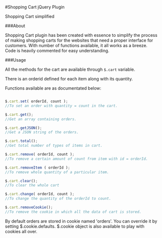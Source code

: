 #Shopping Cart jQuery Plugin

Shopping Cart simplified

###About

Shopping Cart plugin has been created with essence to simplify the process of making shopping carts for the websites that need a proper interface for customers. With number of functions available, it all works as a breeze.
Code is heavily commented for easy understanding.

###Usage

All the methods for the cart are available through `$.cart` variable.

There is an orderid defined for each item along with its quantity.

Functions available are as documentated below:

```javascript

$.cart.set( orderId, count );
//To set an order with quantity = count in the cart.

$.cart.get();
//Get an array containing orders.

$.cart.getJSON();
//Get a JSON string of the orders.

$.cart.total();
//Get total number of types of items in cart.

$.cart.remove( orderId, count );
//To remove a certain amount of count from item with id = orderId.

$.cart.removeItem ( orderId );
//To remove whole quantity of a particular item.

$.cart.clear();
//To clear the whole cart

$.cart.change( orderId, count );
//To change the quantity of the orderId to count.

$.cart.removeCookie();
//To remove the cookie in which all the data of cart is stored.
```

By default orders are stored in cookie named 'orders'.
You can override it by setting $.cookie.defaults.
$.cookie object is also available to play with cookies all over.